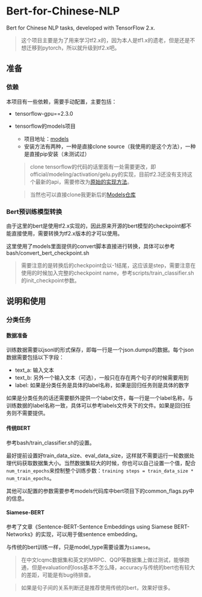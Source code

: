 # Bert-for-Chinese-NLP

Bert for Chinese NLP tasks, developed with TensorFlow 2.x.

> 这个项目主要是为了用来学习tf2.x的，因为本人是tf1.x的遗老，但是还是不想迁移到pytorch，所以就升级到tf2.x吧。

## 准备

### 依赖

本项目有一些依赖，需要手动配置，主要包括：

- tensorflow-gpu==2.3.0
- tensorflow的models项目
  - 项目地址：[models](https://github.com/tensorflow/models/tree/master/official)
  - 安装方法有两种，一种是直接clone source（我使用的是这个方法），一种是直接pip安装（未测试过）
  > clone tensorflow的代码的话里面有一处需要更改，即official/modeling/activation/gelu.py的实现，目前tf2.3还没有支持这个最新的api，需要修改为[原始的实现方法](https://github.com/tensorflow/models/blob/v2.3.0/official/modeling/activations/gelu.py#L27)。

  > 当然也可以直接clone我更新后的[Models仓库](https://github.com/xueyouluo/models)

### Bert预训练模型转换

由于这里的bert是使用tf2.x实现的，因此原来开源的bert模型的checkpoint都不能直接使用，需要转换为tf2.x版本的才可以使用。

这里使用了models里面提供的convert脚本直接进行转换，具体可以参考bash/convert_bert_checkpoint.sh

> 需要注意的是转换后的checkpoint会以-1结尾，这应该是step，需要注意在使用的时候加入完整的checkpoint name，参考scripts/train_classifier.sh的init_checkpoint参数。

## 说明和使用

### 分类任务

#### 数据准备

训练数据需要以jsonl的形式保存，即每一行是一个json.dumps的数据。每个json数据需要包括以下字段：
- text_a: 输入文本
- text_b: 另外一个输入文本（可选），一般只在存在两个句子的时候需要用到
- label: 如果是分类任务是具体的label名称，如果是回归任务则是具体的数字

如果是分类任务的话还需要额外提供一个label文件，每一行是一个label名称，与训练数据的label名称一致，具体可以参考labels文件夹下的文件。如果是回归任务则不需要提供。

#### 传统BERT

参考bash/train_classifier.sh的设置。

最好提前设置好train_data_size、eval_data_size，这样就不需要运行一轮数据处理代码获取数据集大小。当然数据集较大的时候，你也可以自己设置一个值，配合`num_train_epochs`来控制整个训练步数：`training steps = train_data_size * num_train_epochs`。

其他可以配置的参数需要参考models代码库中bert项目下的common_flags.py中的信息。

#### Siamese-BERT

参考了文章《Sentence-BERT-Sentence Embeddings using Siamese BERT-Networks》的实现，可以用于做sentence embedding。

与传统的bert训练一样，只是model_type需要设置为`siamese`。

> 在中文lcqmc数据集和英文的MRPC、QQP等数据集上做过测试，能够跑通，但是evaluation的loss基本不怎么降，accuracy与传统的bert也有较大的差距，可能是有bug待排查。

> 如果是句子间的关系判断还是推荐使用传统的bert，效果好很多。

